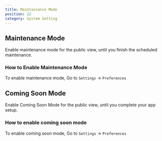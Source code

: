 ```yaml
---
title: Maintainance Mode
position: 22
category: System Setting
---
```


## Maintenance Mode

Enable maintenance mode for the public view, until you finish the scheduled maintenance.

### How to Enable Maintenance Mode

To enable maintenance mode, Go to `Settings` -> `Preferences`

## Coming Soon Mode

Enable Coming Soon Mode for the public view, until you complete your app setup.

### How to enable coming soon mode

To enable coming soon mode, Go to `Settings` -> `Preferences`
